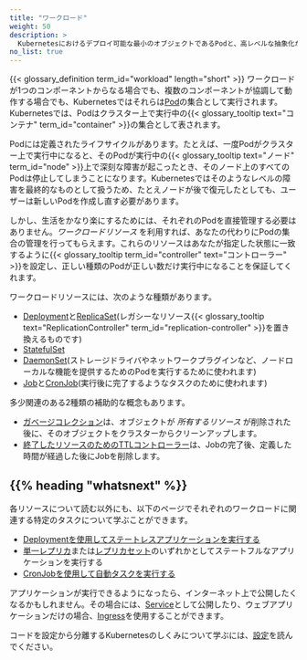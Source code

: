 ```yaml
---
title: "ワークロード"
weight: 50
description: >
  Kubernetesにおけるデプロイ可能な最小のオブジェクトであるPodと、高レベルな抽象化がPodの実行を助けることを理解します。
no_list: true
---
```


{{< glossary_definition term_id="workload" length="short" >}}
ワークロードが1つのコンポーネントからなる場合でも、複数のコンポーネントが協調して動作する場合でも、Kubernetesではそれらは[Pod](/ja/docs/concepts/workloads/pods)の集合として実行されます。Kubernetesでは、Podはクラスター上で実行中の{{< glossary_tooltip text="コンテナ" term_id="container" >}}の集合として表されます。

Podには定義されたライフサイクルがあります。たとえば、一度Podがクラスター上で実行中になると、そのPodが実行中の{{< glossary_tooltip text="ノード" term_id="node" >}}上で深刻な障害が起こったとき、そのノード上のすべてのPodは停止してしまうことになります。Kubernetesではそのようなレベルの障害を最終的なものとして扱うため、たとえノードが後で復元したとしても、ユーザーは新しいPodを作成し直す必要があります。

しかし、生活をかなり楽にするためには、それぞれのPodを直接管理する必要はありません。_ワークロードリソース_ を利用すれば、あなたの代わりにPodの集合の管理を行ってもらえます。これらのリソースはあなたが指定した状態に一致するように{{< glossary_tooltip term_id="controller" text="コントローラー" >}}を設定し、正しい種類のPodが正しい数だけ実行中になることを保証してくれます。

ワークロードリソースには、次のような種類があります。

* [Deployment](/ja/docs/concepts/workloads/controllers/deployment/)と[ReplicaSet](/ja/docs/concepts/workloads/controllers/replicaset/)(レガシーなリソース{{< glossary_tooltip text="ReplicationController" term_id="replication-controller" >}}を置き換えるものです)
* [StatefulSet](/ja/docs/concepts/workloads/controllers/statefulset/)
* [DaemonSet](/ja/docs/concepts/workloads/controllers/daemonset/)(ストレージドライバやネットワークプラグインなど、ノードローカルな機能を提供するためのPodを実行するために使われます)
* [Job](/docs/concepts/workloads/controllers/job/)と[CronJob](/ja/docs/concepts/workloads/controllers/cron-jobs/)(実行後に完了するようなタスクのために使われます)

多少関連のある2種類の補助的な概念もあります。
* [ガベージコレクション](/ja/docs/concepts/workloads/controllers/garbage-collection/)は、オブジェクトが _所有するリソース_ が削除された後に、そのオブジェクトをクラスターからクリーンアップします。
* [終了したリソースのためのTTLコントローラー](/ja/docs/concepts/workloads/controllers/ttlafterfinished/)は、Jobの完了後、定義した時間が経過した後にJobを削除します。

## {{% heading "whatsnext" %}}

各リソースについて読む以外にも、以下のページでそれぞれのワークロードに関連する特定のタスクについて学ぶことができます。

* [Deploymentを使用してステートレスアプリケーションを実行する](/ja/docs/tasks/run-application/run-stateless-application-deployment/)
* [単一レプリカ](/ja/docs/tasks/run-application/run-single-instance-stateful-application/)または[レプリカセット](/ja/docs/tasks/run-application/run-replicated-stateful-application/)のいずれかとしてステートフルなアプリケーションを実行する
* [CronJobを使用して自動タスクを実行する](/ja/docs/tasks/job/automated-tasks-with-cron-jobs/)

アプリケーションが実行できるようになったら、インターネット上で公開したくなるかもしれません。その場合には、[Service](/ja/docs/concepts/services-networking/service/)として公開したり、ウェブアプリケーションだけの場合、[Ingress](/ja/docs/concepts/services-networking/ingress)を使用することができます。

コードを設定から分離するKubernetesのしくみについて学ぶには、[設定](/ja/docs/concepts/configuration/)を読んでください。
